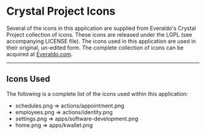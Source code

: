 # Crystal Project Icons

Several of the icons in this application are supplied from Everaldo's Crystal Project collection of
icons. These icons are released under the LGPL (see accompanying LICENSE file). The icons used in this
application are used in their original, un-edited form. The complete collection of icons can be 
acquired at [Everaldo.com](http://everaldo.com/crystal). 

----------------------------------------

## Icons Used

The following is a complete list of the icons used within this application:
* schedules.png =&gt; actions/appointment.png
* employees.png =&gt; actions/identity.png
* settings.png  =&gt; apps/software-development.png
* home.png      =&gt; apps/kwallet.png